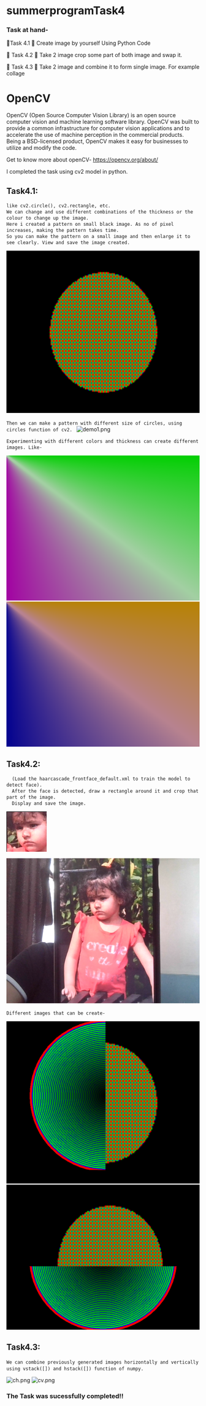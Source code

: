 # summerprogramTask4
### Task at hand- 
🔅Task 4.1
📌 Create image by yourself Using Python Code 

🔅 Task 4.2
📌 Take 2 image crop some part of both image and swap it. 

🔅 Task 4.3
📌 Take 2 image and combine it to form single image. For example collage 


# OpenCV
OpenCV (Open Source Computer Vision Library) is an open source computer vision and machine learning software library. OpenCV was built to provide a common infrastructure for computer vision applications and to accelerate the use of machine perception in the commercial products. Being a BSD-licensed product, OpenCV makes it easy for businesses to utilize and modify the code.

Get to know more about openCV- https://opencv.org/about/

I completed the task using cv2 model in python.

## Task4.1:
```We can create different types of images from normal math function or by using the functions available in cv2. 
like cv2.circle(), cv2.rectangle, etc.
We can change and use different combinations of the thickness or the colour to change up the image.
Here i created a pattern on small black image. As no of pixel increases, making the pattern takes time. 
So you can make the pattern on a small image and then enlarge it to see clearly. View and save the image created.
```
![demo.png](/demo.png)


```Then we can make a pattern with different size of circles, using circles function of cv2. ```
![demo1.png](/demo1.png)


```We can also make a gradient pattern, using line function. 
Experimenting with different colors and thickness can create different images. Like- 
``` 
![demo2.png](/demo2.png) ![demo3.png](/demo3.png)

## Task4.2:
```1. Capture a image,detect a face using the cascade Classifier function of cv2 
  (Load the haarcascade_frontface_default.xml to train the model to detect face).
  After the face is detected, draw a rectangle around it and crop that part of the image.
  Display and save the image.
  ```
![ccrop.png](/ccrop.png)

![crop.png](/crop.png)


```2. Load previously generated pictures and swap a part of both. 
Different images that can be create- 
```

![swap.png](/swap.png)
![swap1.png](/swap1.png)

## Task4.3:
```We can combine previously generated images horizontally and vertically using vstack([]) and hstack([]) function of numpy.```


![ch.png](/ch.png)
![cv.png](/cv.png)

### The Task was sucessfully completed!!









